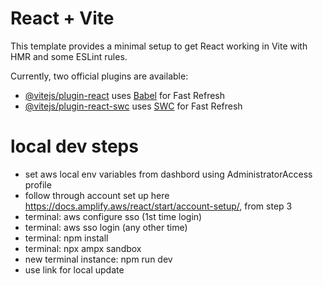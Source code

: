 # React + Vite

This template provides a minimal setup to get React working in Vite with HMR and some ESLint rules.

Currently, two official plugins are available:

- [@vitejs/plugin-react](https://github.com/vitejs/vite-plugin-react/blob/main/packages/plugin-react/README.md) uses [Babel](https://babeljs.io/) for Fast Refresh
- [@vitejs/plugin-react-swc](https://github.com/vitejs/vite-plugin-react-swc) uses [SWC](https://swc.rs/) for Fast Refresh

# local dev steps
- set aws local env variables from dashbord using AdministratorAccess profile
- follow through account set up here https://docs.amplify.aws/react/start/account-setup/, from step 3
- terminal: aws configure sso (1st time login)
- terminal: aws sso login (any other time)
- terminal: npm install 
- terminal: npx ampx sandbox
- new terminal instance: npm run dev
- use link for local update 